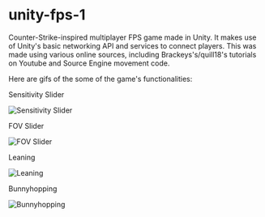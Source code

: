 # unity-fps-1
Counter-Strike-inspired multiplayer FPS game made in Unity. It makes use of Unity's basic networking API and services to connect players. This was made using various online sources, including Brackeys's/quill18's tutorials on Youtube and Source Engine movement code.

Here are gifs of the some of the game's functionalities:

Sensitivity Slider

![Sensitivity Slider](https://i.imgur.com/zgLLnX1.gif)


FOV Slider

![FOV Slider](https://i.imgur.com/1wGPnsb.gif)


Leaning

![Leaning](https://i.imgur.com/cSwDPPG.gif)


Bunnyhopping

![Bunnyhopping](https://i.imgur.com/JiPsiSx.gif)


